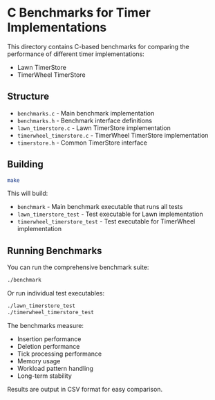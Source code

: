 # C Benchmarks for Timer Implementations

This directory contains C-based benchmarks for comparing the performance of different timer implementations:
- Lawn TimerStore
- TimerWheel TimerStore

## Structure

- `benchmarks.c` - Main benchmark implementation
- `benchmarks.h` - Benchmark interface definitions
- `lawn_timerstore.c` - Lawn TimerStore implementation
- `timerwheel_timerstore.c` - TimerWheel TimerStore implementation
- `timerstore.h` - Common TimerStore interface

## Building

```bash
make
```

This will build:
- `benchmark` - Main benchmark executable that runs all tests
- `lawn_timerstore_test` - Test executable for Lawn implementation
- `timerwheel_timerstore_test` - Test executable for TimerWheel implementation

## Running Benchmarks

You can run the comprehensive benchmark suite:

```bash
./benchmark
```

Or run individual test executables:

```bash
./lawn_timerstore_test
./timerwheel_timerstore_test
```

The benchmarks measure:
- Insertion performance
- Deletion performance
- Tick processing performance
- Memory usage
- Workload pattern handling
- Long-term stability

Results are output in CSV format for easy comparison. 